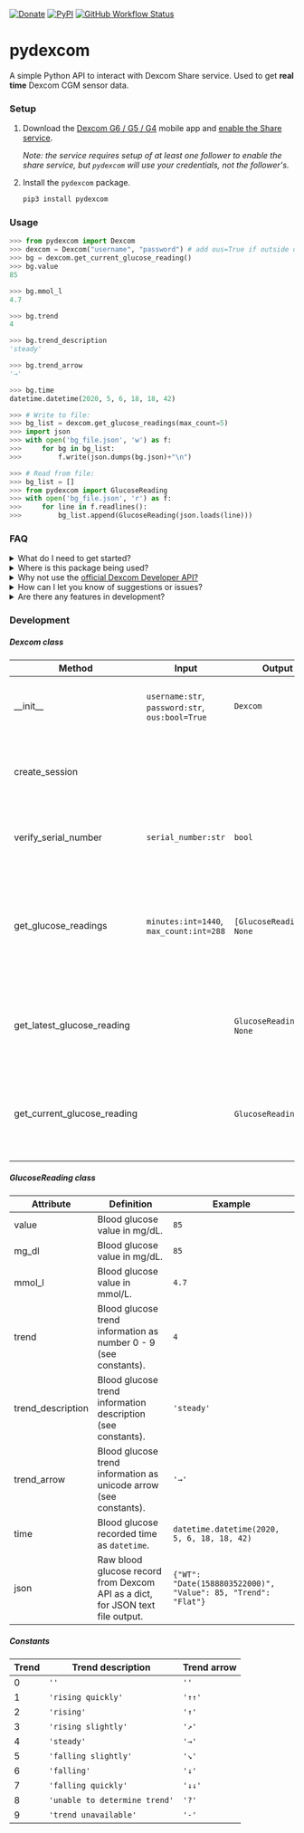 [![Donate](https://img.shields.io/badge/Donate-PayPal-green?style=flat-square)](https://www.paypal.me/gagebenne)
[![PyPI](https://img.shields.io/pypi/v/pydexcom?style=flat-square)](https://www.pypi.org/project/pydexcom)
[![GitHub Workflow Status](https://img.shields.io/github/workflow/status/gagebenne/pydexcom/Python%20package?style=flat-square)](https://github.com/gagebenne/pydexcom/actions)

# pydexcom

A simple Python API to interact with Dexcom Share service. Used to get **real time** Dexcom CGM sensor data.

### Setup

1. Download the [Dexcom G6 / G5 / G4](https://www.dexcom.com/apps) mobile app and [enable the Share service](https://provider.dexcom.com/education-research/cgm-education-use/videos/setting-dexcom-share-and-follow).

    *Note: the service requires setup of at least one follower to enable the share service, but `pydexcom` will use your credentials, not the follower's.*

2. Install the `pydexcom` package.
    ```python
    pip3 install pydexcom
    ```

### Usage

```python
>>> from pydexcom import Dexcom
>>> dexcom = Dexcom("username", "password") # add ous=True if outside of US
>>> bg = dexcom.get_current_glucose_reading()
>>> bg.value
85

>>> bg.mmol_l
4.7

>>> bg.trend
4

>>> bg.trend_description
'steady'

>>> bg.trend_arrow
'→'

>>> bg.time
datetime.datetime(2020, 5, 6, 18, 18, 42)

>>> # Write to file: 
>>> bg_list = dexcom.get_glucose_readings(max_count=5)
>>> import json
>>> with open('bg_file.json', 'w') as f:
>>>     for bg in bg_list:
>>>         f.write(json.dumps(bg.json)+"\n")

>>> # Read from file: 
>>> bg_list = []
>>> from pydexcom import GlucoseReading
>>> with open('bg_file.json', 'r') as f:
>>>     for line in f.readlines():
>>>         bg_list.append(GlucoseReading(json.loads(line)))

```

### FAQ

<details>
<summary>What do I need to get started?</a></summary>
<br/>
If you are currently on the Dexcom CGM system, all you need is the appropriate mobile app with the Dexcom Share service enabled.
</details>
<details>
<summary>Where is this package being used?</a></summary>
<br/>
For now this package is mainly being used in the <a href="https://github.com/home-assistant/core/pull/33852">Dexcom home assistant integration</a>, but is generic enough to be used in lots of applications.
In fact, reddit user paulcole710 used it to track glucose levels <a href="https://www.tomshardware.com/news/raspberry-project-diy-dexcom-glucose-tracker">using a Raspberry Pi and e-ink display</a>.
</details>

<details>
<summary>Why not use the <a href="https://developer.dexcom.com/">official Dexcom Developer API?</a></summary>
<br/>
The official Dexcom API is a great tool to view trends, statistics, and day-by-day data, but is not suitable for real time fetching of glucose readings.
</details>
<details>
<summary>How can I let you know of suggestions or issues?</summary>
<br/>
By all means submit a pull request if you have a feature you'd like to see in the next release, alternatively you may leave a issue if you have a suggestion or bug you'd like to alert me of.
</details>
<details>
<summary>Are there any features in development?</summary>
<br/>
Sure, I'm thinking of implementing a session status checker, or maybe an asynchronus version. That being said, simplicity - getting real time blood glucose information - is most important to this package.
</details>

### Development

##### Dexcom class

| Method                    | Input                                                   | Output                          | Description                                                  |
| --------------------------- | ------------------------------------------------------- | ------------------------------- | ------------------------------------------------------------ |
| \_\_init\_\_                | `username:str`,<br/>`password:str`,<br/>`ous:bool=True` | `Dexcom`                        | Dexcom constructor, stores authentication information        |
| create_session              |                                                         |                                 | Creates Dexcom Share API session by getting session id       |
| verify_serial_number        | `serial_number:str`                                     | `bool`                          | Verifies if a transmitter serial number is assigned to you   |
| get_glucose_readings        | `minutes:int=1440`,<br/>`max_count:int=288`             | `[GlucoseReading]`/<br />`None` | Gets max_count glucose readings within the past minutes, None if no glucose reading in the past 24 hours |
| get_latest_glucose_reading  |                                                         | `GlucoseReading`/<br />`None`   | Gets latest available glucose reading, None if no glucose reading in the past 24 hours |
| get_current_glucose_reading |                                                         | `GlucoseReading`/`None`         | Gets current available glucose reading, None if no glucose reading in the past 6 minutes |

##### GlucoseReading class

| Attribute         | Definition                                                   | Example                                     |
| ----------------- | ------------------------------------------------------------ | ------------------------------------------- |
| value             | Blood glucose value in mg/dL.                                | `85`                                        |
| mg_dl             | Blood glucose value in mg/dL.                                | `85`                                        |
| mmol_l            | Blood glucose value in mmol/L.                               | `4.7`                                       |
| trend             | Blood glucose trend information as number 0 - 9 (see constants). | `4`                                     |
| trend_description | Blood glucose trend information description (see constants). | `'steady'`                                  |
| trend_arrow       | Blood glucose trend information as unicode arrow (see constants). | `'→'`                                  |
| time              | Blood glucose recorded time as `datetime`.                   | `datetime.datetime(2020, 5, 6, 18, 18, 42)` |
| json              | Raw blood glucose record from Dexcom API as a dict, for JSON text file output. | `{"WT": "Date(1588803522000)", "Value": 85, "Trend": "Flat"}`

##### Constants

| Trend | Trend description             | Trend arrow |
| ----- | ----------------------------- | ----------- |
| 0     | `''`                          | `''`        |
| 1     | `'rising quickly'`            | `'↑↑'`      |
| 2     | `'rising'`                    | `'↑'`       |
| 3     | `'rising slightly'`           | `'↗'`       |
| 4     | `'steady'`                    | `'→'`       |
| 5     | `'falling slightly'`          | `'↘'`       |
| 6     | `'falling'`                   | `'↓'`       |
| 7     | `'falling quickly'`           | `'↓↓'`      |
| 8     | `'unable to determine trend'` | `'?'`       |
| 9     | `'trend unavailable'`         | `'-'`       |
